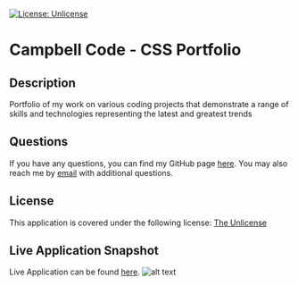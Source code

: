 
  [![License: Unlicense](https://img.shields.io/badge/license-Unlicense-blue.svg)](http://unlicense.org/)

  # Campbell Code - CSS Portfolio

  ## Description
  Portfolio of my work on various coding projects that demonstrate a range of skills and technologies representing the latest and greatest trends

  ## Questions
  If you have any questions, you can find my GitHub page [here](https://github.com/campbefs). You may also reach me by [email](mailto:campbefs@gmail.com) with additional questions.

  ## License
  This application is covered under the following license: [The Unlicense](http://unlicense.org/)

  ## Live Application Snapshot
  Live Application can be found [here](campbefs.github.io/campbell-css-portfolio).
  ![alt text](../Develop/assets/images/screenshot.JPEG 'Live Application Screenshot')
